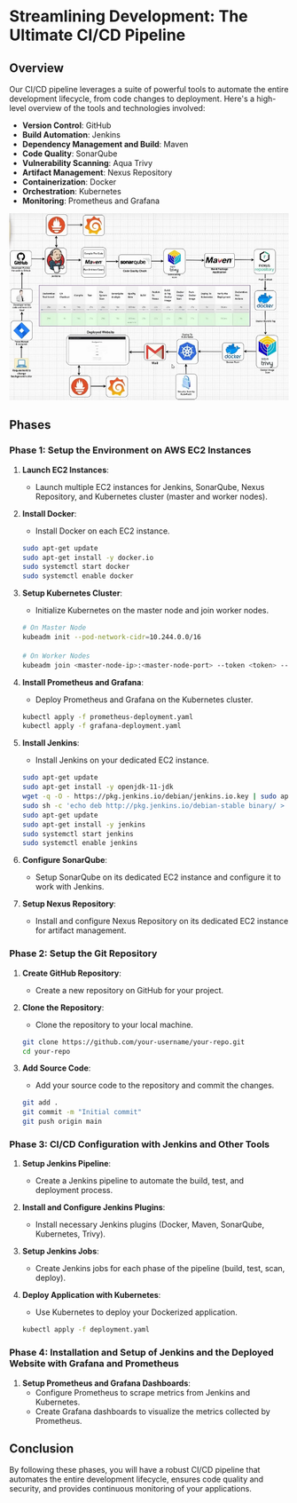 # Streamlining Development: The Ultimate CI/CD Pipeline

## Overview

Our CI/CD pipeline leverages a suite of powerful tools to automate the entire development lifecycle, from code changes to deployment. Here's a high-level overview of the tools and technologies involved:
- **Version Control**: GitHub
- **Build Automation**: Jenkins
- **Dependency Management and Build**: Maven
- **Code Quality**: SonarQube
- **Vulnerability Scanning**: Aqua Trivy
- **Artifact Management**: Nexus Repository
- **Containerization**: Docker
- **Orchestration**: Kubernetes
- **Monitoring**: Prometheus and Grafana

![CI/CD Pipeline Architecture](CICD-Architecture.png)

## Phases

### Phase 1: Setup the Environment on AWS EC2 Instances

1. **Launch EC2 Instances**:
   - Launch multiple EC2 instances for Jenkins, SonarQube, Nexus Repository, and Kubernetes cluster (master and worker nodes).

2. **Install Docker**:
   - Install Docker on each EC2 instance.

   ```sh
   sudo apt-get update
   sudo apt-get install -y docker.io
   sudo systemctl start docker
   sudo systemctl enable docker
   ```

3. **Setup Kubernetes Cluster**:
   - Initialize Kubernetes on the master node and join worker nodes.

   ```sh
   # On Master Node
   kubeadm init --pod-network-cidr=10.244.0.0/16

   # On Worker Nodes
   kubeadm join <master-node-ip>:<master-node-port> --token <token> --discovery-token-ca-cert-hash sha256:<hash>
   ```

4. **Install Prometheus and Grafana**:
   - Deploy Prometheus and Grafana on the Kubernetes cluster.

   ```sh
   kubectl apply -f prometheus-deployment.yaml
   kubectl apply -f grafana-deployment.yaml
   ```

5. **Install Jenkins**:
   - Install Jenkins on your dedicated EC2 instance.

   ```sh
   sudo apt-get update
   sudo apt-get install -y openjdk-11-jdk
   wget -q -O - https://pkg.jenkins.io/debian/jenkins.io.key | sudo apt-key add -
   sudo sh -c 'echo deb http://pkg.jenkins.io/debian-stable binary/ > /etc/apt/sources.list.d/jenkins.list'
   sudo apt-get update
   sudo apt-get install -y jenkins
   sudo systemctl start jenkins
   sudo systemctl enable jenkins
   ```
6. **Configure SonarQube**:
   - Setup SonarQube on its dedicated EC2 instance and configure it to work with Jenkins.

7. **Setup Nexus Repository**:
   - Install and configure Nexus Repository on its dedicated EC2 instance for artifact management.


### Phase 2: Setup the Git Repository

1. **Create GitHub Repository**:
   - Create a new repository on GitHub for your project.

2. **Clone the Repository**:
   - Clone the repository to your local machine.

   ```sh
   git clone https://github.com/your-username/your-repo.git
   cd your-repo
   ```

3. **Add Source Code**:
   - Add your source code to the repository and commit the changes.

   ```sh
   git add .
   git commit -m "Initial commit"
   git push origin main
   ```

### Phase 3: CI/CD Configuration with Jenkins and Other Tools

1. **Setup Jenkins Pipeline**:
   - Create a Jenkins pipeline to automate the build, test, and deployment process.

2. **Install and Configure Jenkins Plugins**:
   - Install necessary Jenkins plugins (Docker, Maven, SonarQube, Kubernetes, Trivy).

3. **Setup Jenkins Jobs**:
   - Create Jenkins jobs for each phase of the pipeline (build, test, scan, deploy).

4. **Deploy Application with Kubernetes**:
   - Use Kubernetes to deploy your Dockerized application.

   ```sh
   kubectl apply -f deployment.yaml
   ```


### Phase 4: Installation and Setup of Jenkins and the Deployed Website with Grafana and Prometheus

1. **Setup Prometheus and Grafana Dashboards**:
   - Configure Prometheus to scrape metrics from Jenkins and Kubernetes.
   - Create Grafana dashboards to visualize the metrics collected by Prometheus.

## Conclusion

By following these phases, you will have a robust CI/CD pipeline that automates the entire development lifecycle, ensures code quality and security, and provides continuous monitoring of your applications. 